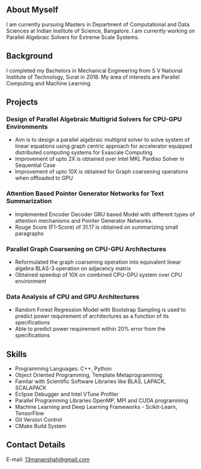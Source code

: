 ## About Myself

I am currently pursuing Masters in Department of Computational and Data Sciences at Indian Institute of Science, Bangalore. I am currently working on Parallel Algebraic Solvers for Extreme Scale Systems. 

## Background

I completed my Bachelors in Mechanical Engineering from S V National Institute of Technology, Surat in 2018. My area of interests are Parallel Computing and Machine Learning.


## Projects

### Design of Parallel Algebraic Multigrid Solvers for CPU-GPU Environments
- Aim is to design a parallel algebraic multigrid solver to solve system of linear equations using graph centric approach for accelerator equipped distributed computing systems for Exascale Computing
-  Improvement of upto 2X is obtained over Intel MKL Pardiso Solver in Sequential Case
-  Improvement of upto 10X is obtained for Graph coarsening operations when offloaded to GPU

### Attention Based Pointer Generator Networks for Text Summarization
- Implemented Encoder Decoder GRU based Model with different types of attention mechanisms and Pointer Generator Networks.
- Rouge Score (F1-Score) of 31.17 is obtained on summarizing small paragraphs

### Parallel Graph Coarsening on CPU-GPU Architectures
- Reformulated the graph coarsening operation into equivalent linear algebra BLAS-3 operation on adjacency matrix
- Obtained speedup of 10X on combined CPU-GPU system over CPU environment

### Data Analysis of CPU and GPU Architectures
- Random Forest Regression Model with Bootstrap Sampling is used to predict  power requirement of architectures as a function of its specifications
- Able to predict power requirement within 20% error from the specifications

## Skills
- Programming Languages: C++, Python
- Object Oriented Programming, Template Metaprogramming
- Familar with Scientific Software Libraries like BLAS, LAPACK, SCALAPACK
- Eclipse Debugger and Intel VTune Profiler
- Parallel Programming Libraries OpenMP, MPI and CUDA programming
- Machine Learning and Deep Learning Frameworks - Scikit-Learn, TensorFlow
- Git Version Control
- CMake Build System

## Contact Details

E-mail: [13mananshah@gmail.com](13mananshah@gmail.com) 
